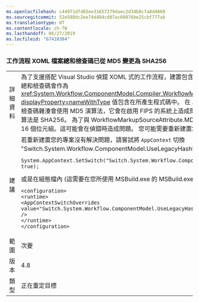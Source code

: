 ```yaml
---
ms.openlocfilehash: c44971dfd65ee31657279daec2d34b8cfa8d4860
ms.sourcegitcommit: 52e588dc2ee74d484cd07ac60076be25cbf777ab
ms.translationtype: HT
ms.contentlocale: zh-TW
ms.lasthandoff: 06/27/2019
ms.locfileid: "67410384"
---
```

### <a name="workflow-xoml-file-checksums-changed-from-md5-to-sha256"></a>工作流程 XOML 檔案總和檢查碼已從 MD5 變更為 SHA256

|   |   |
|---|---|
|詳細資料|為了支援搭配 Visual Studio 偵錯 XOML 式的工作流程，建置包含 XOML 檔案的工作流程專案時，XOML 檔案內容的總和檢查碼會作為 <xref:System.Workflow.ComponentModel.Compiler.WorkflowMarkupSourceAttribute.MD5Digest?displayProperty=nameWithType> 值包含在所產生程式碼中。 在 .NET Framework 4.7.2 及更早版本中，這個總和檢查碼雜湊會使用 MD5 演算法，它會在啟用 FIPS 的系統上造成問題。 從 .NET Framework 4.8 開始，所使用的演算法是 SHA256。 為了與 WorkflowMarkupSourceAttribute.MD5Digest 相容，只會使用所產生總和檢查碼的前 16 個位元組。這可能會在偵錯時造成問題。 您可能需要重新建置您的專案。|
|建議|若重新建置您的專案沒有解決問題，請嘗試將 <code>AppContext</code> 切換 &quot;Switch.System.Workflow.ComponentModel.UseLegacyHashForXomlFileChecksum&quot; 設為 True。在程式碼中：<pre><code class="lang-csharp">System.AppContext.SetSwitch(&quot;Switch.System.Workflow.ComponentModel.UseLegacyHashForXomlFileChecksum&quot;, true);&#13;&#10;</code></pre>或是在組態檔內 (這需要在您所使用 MSBuild.exe 的 MSBuild.exe.config 中)：<pre><code class="lang-xml">&lt;configuration&gt;&#13;&#10;&lt;runtime&gt;&#13;&#10;&lt;AppContextSwitchOverrides value=&quot;Switch.System.Workflow.ComponentModel.UseLegacyHashForXomlFileChecksum=true&quot; /&gt;&#13;&#10;&lt;/runtime&gt;&#13;&#10;&lt;/configuration&gt;&#13;&#10;</code></pre>|
|範圍|次要|
|版本|4.8|
|類型|正在重定目標|
